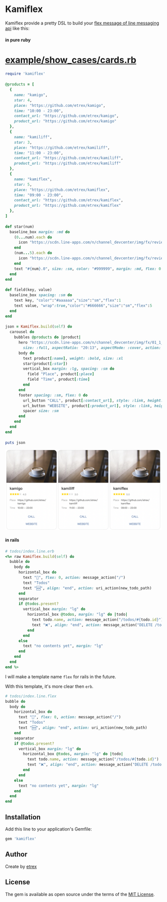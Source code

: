 # Kamiflex
Kamiflex provide a pretty DSL to build your [flex message of line messaging api](https://developers.line.biz/en/docs/messaging-api/using-flex-messages/) like this:

#### in pure ruby

# [example/show_cases/cards.rb](example/show_cases/cards.rb)

``` ruby
require 'kamiflex'

@products = [
  {
    name: "kamigo",
    star: 4,
    place: "https://github.com/etrex/kamigo",
    time: "10:00 - 23:00",
    contact_url: "https://github.com/etrex/kamigo",
    product_url: "https://github.com/etrex/kamigo"
  },
  {
    name: "kamiliff",
    star: 3,
    place: "https://github.com/etrex/kamiliff",
    time: "11:00 - 23:00",
    contact_url: "https://github.com/etrex/kamiliff",
    product_url: "https://github.com/etrex/kamiliff"
  },
  {
    name: "kamiflex",
    star: 5,
    place: "https://github.com/etrex/kamiflex",
    time: "09:00 - 23:00",
    contact_url: "https://github.com/etrex/kamiflex",
    product_url: "https://github.com/etrex/kamiflex"
  },
]

def star(num)
  baseline_box margin: :md do
    (0...num).each do
      icon "https://scdn.line-apps.com/n/channel_devcenter/img/fx/review_gold_star_28.png", size: :sm
    end
    (num...5).each do
      icon "https://scdn.line-apps.com/n/channel_devcenter/img/fx/review_gray_star_28.png", size: :sm
    end
    text "#{num}.0", size: :sm, color: "#999999", margin: :md, flex: 0
  end
end

def field(key, value)
  baseline_box spacing: :sm do
    text key, "color":"#aaaaaa","size":"sm","flex":1
    text value, "wrap":true,"color":"#666666","size":"sm","flex":5
  end
end

json = Kamiflex.build(self) do
  carousel do
    bubbles @products do |product|
      hero "https://scdn.line-apps.com/n/channel_devcenter/img/fx/01_1_cafe.png",
        size: :full, aspectRatio: "20:13", aspectMode: :cover, action: uri_action("http://linecorp.com/")
      body do
        text product[:name], weight: :bold, size: :xl
        star(product[:star])
        vertical_box margin: :lg, spacing: :sm do
          field "Place", product[:place]
          field "Time", product[:time]
        end
      end
      footer spacing: :sm, flex: 0 do
        url_button "CALL", product[:contact_url], style: :link, height: :sm
        url_button "WEBSITE", product[:product_url], style: :link, height: :sm
        spacer size: :sm
      end
    end
  end
end

puts json
```

![](image/show_cases/cards.png)

#### in rails
``` ruby
# todos/index.line.erb
<%= raw Kamiflex.build(self) do
  bubble do
    body do
      horizontal_box do
        text "🍔", flex: 0, action: message_action("/")
        text "Todos"
        text "🆕", align: "end", action: uri_action(new_todo_path)
      end
      separator
      if @todos.present?
        vertical_box margin: "lg" do
          horizontal_box @todos, margin: "lg" do |todo|
            text todo.name, action: message_action("/todos/#{todo.id}")
            text "❌", align: "end", action: message_action("DELETE /todos/#{todo.id}")
          end
        end
      else
        text "no contents yet", margin: "lg"
      end
    end
  end
end %>
```

I will make a template name `flex` for rails in the future.

With this template, it's more clear then `erb`.

``` ruby
# todos/index.line.flex
bubble do
  body do
    horizontal_box do
      text "🍔", flex: 0, action: message_action("/")
      text "Todos"
      text "🆕", align: "end", action: uri_action(new_todo_path)
    end
    separator
    if @todos.present?
      vertical_box margin: "lg" do
        horizontal_box @todos, margin: "lg" do |todo|
          text todo.name, action: message_action("/todos/#{todo.id}")
          text "❌", align: "end", action: message_action("DELETE /todos/#{todo.id}")
        end
      end
    else
      text "no contents yet", margin: "lg"
    end
  end
end
```

## Installation
Add this line to your application's Gemfile:

```ruby
gem 'kamiflex'
```

## Author
Create by [etrex](https://etrex.tw)

## License
The gem is available as open source under the terms of the [MIT License](https://opensource.org/licenses/MIT).
